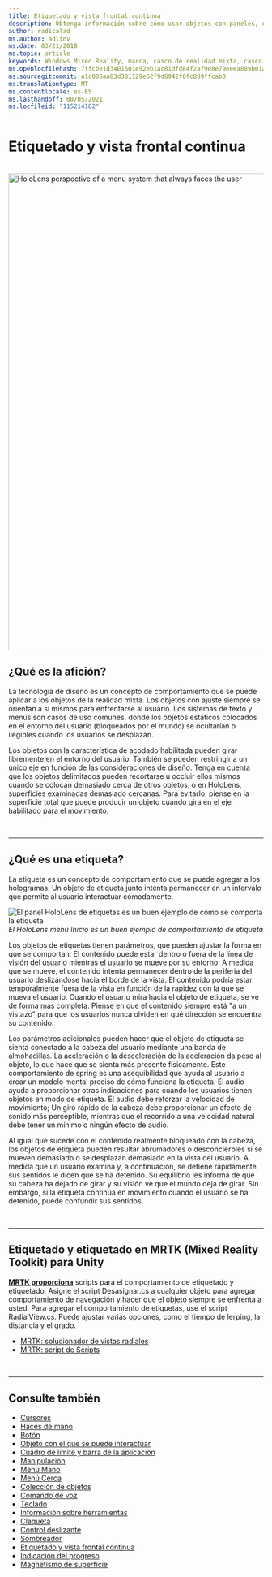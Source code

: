 ```yaml
---
title: Etiquetado y vista frontal continua
description: Obtenga información sobre cómo usar objetos con paneles, que siempre se orientan a sí mismos para enfrentarse al usuario en aplicaciones de realidad mixta.
author: radicalad
ms.author: adlinv
ms.date: 03/21/2018
ms.topic: article
keywords: Windows Mixed Reality, marca, casco de realidad mixta, casco de realidad mixta de Windows, casco de realidad virtual, casco de realidad virtual, HoloLens, MRTK, Mixed Reality Toolkit
ms.openlocfilehash: 7ffcbe1d3401601e92eb1ac81dfd84f2af9e8e79eeea809b01a1e943a85f0db9
ms.sourcegitcommit: a1c086aa83d381129e62f9d8942f0fc889ffcab0
ms.translationtype: MT
ms.contentlocale: es-ES
ms.lasthandoff: 08/05/2021
ms.locfileid: "115214182"
---
```

# <a name="billboarding-and-tag-along"></a>Etiquetado y vista frontal continua

<br>

<img src="images/MRTK_TagAlong.gif" alt="HoloLens perspective of a menu system that always faces the user" width="940px">
<br>

## <a name="what-is-billboarding"></a>¿Qué es la afición?

La tecnología de diseño es un concepto de comportamiento que se puede aplicar a los objetos de la realidad mixta. Los objetos con ajuste siempre se orientan a sí mismos para enfrentarse al usuario. Los sistemas de texto y menús son casos de uso comunes, donde los objetos estáticos colocados en el entorno del usuario (bloqueados por el mundo) se ocultarían o ilegibles cuando los usuarios se desplazan.

Los objetos con la característica de acodado habilitada pueden girar libremente en el entorno del usuario. También se pueden restringir a un único eje en función de las consideraciones de diseño. Tenga en cuenta que los objetos delimitados pueden recortarse u occluir ellos mismos cuando se colocan demasiado cerca de otros objetos, o en HoloLens, superficies examinadas demasiado cercanas. Para evitarlo, piense en la superficie total que puede producir un objeto cuando gira en el eje habilitado para el movimiento.

<br>

---
## <a name="what-is-a-tag-along"></a>¿Qué es una etiqueta?

La etiqueta es un concepto de comportamiento que se puede agregar a los hologramas. Un objeto de etiqueta junto intenta permanecer en un intervalo que permite al usuario interactuar cómodamente.

![El panel HoloLens de etiquetas es un buen ejemplo de cómo se comporta la etiqueta](images/tagalong-1000px.jpg)<br>
*El HoloLens menú Inicio es un buen ejemplo de comportamiento de etiqueta*

Los objetos de etiquetas tienen parámetros, que pueden ajustar la forma en que se comportan. El contenido puede estar dentro o fuera de la línea de visión del usuario mientras el usuario se mueve por su entorno. A medida que se mueve, el contenido intenta permanecer dentro de la periferia del usuario deslizándose hacia el borde de la vista. El contenido podría estar temporalmente fuera de la vista en función de la rapidez con la que se mueva el usuario. Cuando el usuario mira hacia el objeto de etiqueta, se ve de forma más completa. Piense en que el contenido siempre está "a un vistazo" para que los usuarios nunca olviden en qué dirección se encuentra su contenido.

Los parámetros adicionales pueden hacer que el objeto de etiqueta se sienta conectado a la cabeza del usuario mediante una banda de almohadillas. La aceleración o la desceleración de la aceleración da peso al objeto, lo que hace que se sienta más presente físicamente. Este comportamiento de spring es una asequibilidad que ayuda al usuario a crear un modelo mental preciso de cómo funciona la etiqueta. El audio ayuda a proporcionar otras indicaciones para cuando los usuarios tienen objetos en modo de etiqueta. El audio debe reforzar la velocidad de movimiento; Un giro rápido de la cabeza debe proporcionar un efecto de sonido más perceptible, mientras que el recorrido a una velocidad natural debe tener un mínimo o ningún efecto de audio.

Al igual que sucede con el contenido realmente bloqueado con la cabeza, los objetos de etiqueta pueden resultar abrumadores o desconcierbles si se mueven demasiado o se desplazan demasiado en la vista del usuario. A medida que un usuario examina y, a continuación, se detiene rápidamente, sus sentidos le dicen que se ha detenido. Su equilibrio les informa de que su cabeza ha dejado de girar y su visión ve que el mundo deja de girar. Sin embargo, si la etiqueta continúa en movimiento cuando el usuario se ha detenido, puede confundir sus sentidos.

<br>

---

## <a name="billboarding-and-tag-along-in-mrtk-mixed-reality-toolkit-for-unity"></a>Etiquetado y etiquetado en MRTK (Mixed Reality Toolkit) para Unity
**[MRTK proporciona](https://github.com/Microsoft/MixedRealityToolkit-Unity)** scripts para el comportamiento de etiquetado y etiquetado. Asigne el script Desasignar.cs a cualquier objeto para agregar comportamiento de navegación y hacer que el objeto siempre se enfrenta a usted. Para agregar el comportamiento de etiquetas, use el script RadialView.cs. Puede ajustar varias opciones, como el tiempo de lerping, la distancia y el grado.

* [MRTK: solucionador de vistas radiales](/windows/mixed-reality/mrtk-unity/features/ux-building-blocks/solvers/solver#radialview)
* [MRTK: script de Scripts](https://github.com/microsoft/MixedRealityToolkit-Unity/blob/mrtk_release/Assets/MixedRealityToolkit.SDK/Features/UX/Scripts/Utilities/Billboard.cs)


<br>

---

## <a name="see-also"></a>Consulte también

* [Cursores](cursors.md)
* [Haces de mano](point-and-commit.md)
* [Botón](button.md)
* [Objeto con el que se puede interactuar](interactable-object.md)
* [Cuadro de límite y barra de la aplicación](app-bar-and-bounding-box.md)
* [Manipulación](direct-manipulation.md)
* [Menú Mano](hand-menu.md)
* [Menú Cerca](near-menu.md)
* [Colección de objetos](object-collection.md)
* [Comando de voz](voice-input.md)
* [Teclado](keyboard.md)
* [Información sobre herramientas](tooltip.md)
* [Claqueta](slate.md)
* [Control deslizante](slider.md)
* [Sombreador](shader.md)
* [Etiquetado y vista frontal continua](billboarding-and-tag-along.md)
* [Indicación del progreso](progress.md)
* [Magnetismo de superficie](surface-magnetism.md)